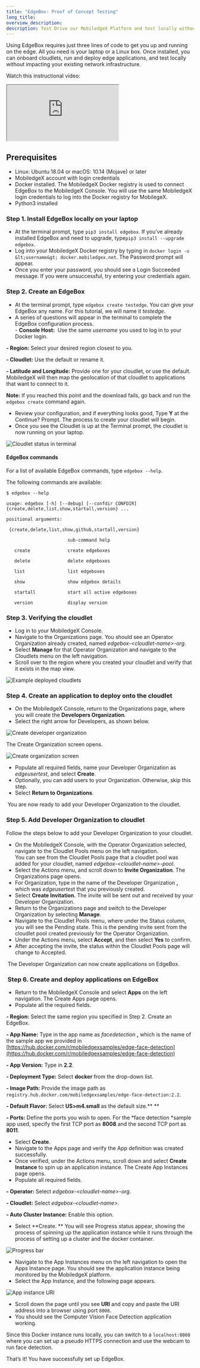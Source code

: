 ```yaml
---
title: "EdgeBox: Proof of Concept Testing"
long_title:
overview_description:
description: Test Drive our MobiledgeX Platform and test locally without impact to existing network infrastructure
---
```


Using EdgeBox requires just three lines of code to get you up and running on the edge. All you need is your laptop or a Linux box. Once installed, you can onboard cloudlets, run and deploy edge applications, and test locally without impacting your existing network infrastructure.

Watch this instructional video:
<div class="embed-responsive embed-responsive-16by9">
<!-- Youtube and Video -->
<iframe class="embed-responsive-item" src="https://www.youtube-nocookie.com/embed/UtEAqdv6kRE" ...>
</iframe>
</div>

## Prerequisites

- Linux: Ubuntu 18.04 or macOS: 10.14 (Mojave) or later
- MobiledgeX account with login credentials
- Docker installed. The MobiledgeX Docker registry is used to connect EdgeBox to the MobiledgeX Console. You will use the same MobiledgeX login credentials to log into the Docker registry for MobilegeX.
- Python3 installed

### Step 1. Install EdgeBox locally on your laptop


- At the terminal prompt, type `pip3 install edgebox`. If you’ve already installed EdgeBox and need to upgrade, type`pip3 install --upgrade edgebox`.
- Log into your MobiledgeX Docker registry by typing in `docker login -u &lt;username&gt; docker.mobiledgex.net`. The Password prompt will appear.
- Once you enter your password, you should see a Login Succeeded message. If you were unsuccessful, try entering your credentials again.


### Step 2. Create an EdgeBox


- At the terminal prompt, type `edgebox create testedge`. You can give your EdgeBox any name. For this tutorial, we will name it *testedge*.
- A series of questions will appear in the terminal to complete the EdgeBox configuration process.<br>- **Console Host:**  Use the same *username* you used to log in to your Docker login.

**- Region:** Select your desired region closest to you.

**- Cloudlet:** Use the default or rename it.

**- Latitude and Longitude:** Provide one for your cloudlet, or use the default. MobiledgeX will then map the geolocation of that cloudlet to applications that want to connect to it.


**Note:** If you reached this point and the download fails, go back and run the `edgebox create` command again.

- Review your configuration, and if everything looks good, Type **Y** at the Continue? Prompt. The process to create your cloudlet will begin.
- Once you see the Cloudlet is up at the Terminal prompt, the cloudlet is now running on your laptop.


![Cloudlet status in terminal](/assets/edgebox/cloudlet-up.png "Cloudlet status in terminal")

#### EdgeBox commands

For a list of available EdgeBox commands, type `edgebox --help`.

The following commands are available:

`$ edgebox --help`

`usage: edgebox [-h] [--debug] [--confdir CONFDIR] {create,delete,list,show,startall,version} ...`

`positional arguments:`

` {create,delete,list,show,github,startall,version}`

`                       sub-command help`

`   create              create edgeboxes`

`   delete              delete edgeboxes`

`   list                list edgeboxes`

`   show                show edgebox details`

`   startall            start all active edgeboxes`

`   version             display version`

### Step 3. Verifying the cloudlet


- Log in to your MobiledgeX Console.
- Navigate to the Organizations page. You should see an Operator Organization already created, named *edgebox-&lt;cloudlet-name&gt;-org*.
- Select **Manage** for that Operator Organization and navigate to the Cloudlets menu on the left navigation.
- Scroll over to the region where you created your cloudlet and verify that it exists in the map view.


![Example deployed cloudlets](/assets/examplecloudlets.png "Example deployed cloudlets")

### Step 4. Create an application to deploy onto the cloudlet


- On the MobiledgeX Console, return to the Organizations page, where you will create the **Developers Organization**.
- Select the right arrow for Developers, as shown below.


![Create developer organization](/assets/edgebox/create-devorg-edgebox.png "Create developer organization")

The Create Organization screen opens.

![Create organization screen](/assets/edgebox/create-org-edgebox.png "Create organization screen")


- Populate all required fields, name your Developer Organization as *edgeusertest*, and select **Create**.
- Optionally, you can add users to your Organization. Otherwise, skip this step.
- Select **Return to Organizations**.


 You are now ready to add your Developer Organization to the cloudlet.

### Step 5. Add Developer Organization to cloudlet

Follow the steps below to add your Developer Organization to your cloudlet.

- On the MobiledgeX Console, with the Operator Organization selected, navigate to the Cloudlet Pools menu on the left navigation.<br>You can see from the Cloudlet Pools page that a cloudlet pool was added for your cloudlet, named *edgebox-&lt;cloudlet-name&gt;-pool*.
- Select the Actions menu, and scroll down to **Invite Organization**. The Organizations page opens.
-  For Organization, type in the name of the Developer Organization **,** which was *edgeusertes*t that you previously created.
- Select **Create Invitation.** The invite will be sent out and received by your Developer Organization.
- Return to the Organizations page and switch to the Developer Organization by selecting **Manage**.
- Navigate to the Cloudlet Pools menu, where under the Status column, you will see the Pending state. This is the pending invite sent from the cloudlet pool created previously for the Operator Organization.
-  Under the Actions menu, select **Accept**, and then select **Yes** to confirm.
- After accepting the invite, the status within the Cloudlet Pools page will change to Accepted.


 The Developer Organization can now create applications on EdgeBox.

###  Step 6. Create and deploy applications on EdgeBox


- Return to the MobiledgeX Console and select **Apps** on the left navigation. The Create Apps page opens.
- Populate all the required fields.

**- Region:** Select the same region you specified in Step 2. Create an EdgeBox.

**- App Name:** Type in the app name as *facedetection*
**,** which is the name of the sample app we provided in [https://hub.docker.com/r/mobiledgexsamples/edge-face-detection](https://hub.docker.com/r/mobiledgexsamples/edge-face-detection)

**- App Version:** Type in **2.2**.

**- Deployment Type:** Select **docker** from the drop-down list.

**- Image Path:** Provide the image path as` registry.hub.docker.com/mobiledgexsamples/edge-face-detection:2.2`.

**- Default Flavor:** Select **US&gt;m4.small** as the default size.** **

**- Ports:** Define the ports you wish to open. For the *face detection *sample app used, specify the first TCP port as **8008** and the second TCP port as **8011**.
- Select **Create**.
- Navigate to the Apps page and verify the App definition was created successfully.
- Once verified, under the Actions menu, scroll down and select **Create Instance** to spin up an application instance. The Create App Instances page opens.
- Populate all required fields.

**- Operator:** Select *edgebox-&lt;cloudlet-name&gt;-org*.

**- Cloudlet:** Select *edgebox-&lt;cloudlet-name&gt;*.

**- Auto Cluster Instance:** Enable this option.
- Select **Create. ** You will see Progress status appear, showing the process of spinning up the application instance while it runs through the process of setting up a cluster and the docker container.


![Progress bar](/assets/edgebox/progress-edgebox.png "Progress bar")


- Navigate to the App Instances menu on the left navigation to open the  Apps Instance page. You should see the application instance being monitored by the MobiledgeX platform.
- Select the App Instance, and the following page appears.


![App instance URI](/assets/edgebox/app-inst-uri-edgebox.png "App instance URI")


- Scroll down the page until you see **URI** and copy and paste the URI address into a browser using port `8008`.
- You should see the Computer Vision Face Detection application working.


Since this Docker instance runs locally, you can switch to a `localhost:8008` where you can set up a pseudo HTTPS connection and use the webcam to run face detection.

That’s it! You have successfully set up EdgeBox.

